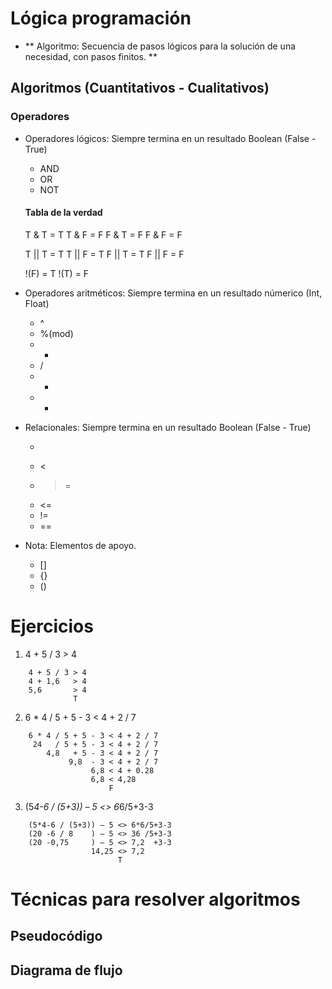 # Lógica programación
- ** Algoritmo: Secuencia de pasos lógicos para la solución de una necesidad, con pasos finitos. **

## Algoritmos (Cuantitativos - Cualitativos)

### Operadores 

- Operadores lógicos: Siempre termina en un resultado Boolean (False  - True)
    * AND
    * OR
    * NOT
    
    #### Tabla de la verdad 
    T & T = T
    T & F = F
    F & T = F
    F & F = F

    T || T = T
    T || F = T
    F || T = T
    F || F = F

    !(F) = T
    !(T) = F

- Operadores aritméticos: Siempre termina en un resultado númerico (Int, Float)
    * ^
    * %(mod)
    * *
    * /
    * +
    * -
- Relacionales: Siempre termina en un resultado Boolean (False  - True)
    * >
    * <
    * >=
    * <=
    * !=
    * ==
- Nota: Elementos de apoyo.
    * []
    * {}
    * ()

# Ejercicios

1. 4 + 5 / 3 > 4
```
    4 + 5 / 3 > 4
    4 + 1,6   > 4
    5,6       > 4
              T
```

2.  6 * 4 / 5 + 5 - 3 < 4 + 2 / 7
```
    6 * 4 / 5 + 5 - 3 < 4 + 2 / 7
     24   / 5 + 5 - 3 < 4 + 2 / 7
        4,8   + 5 - 3 < 4 + 2 / 7
             9,8  - 3 < 4 + 2 / 7
                  6,8 < 4 + 0.28                 
                  6,8 < 4,28
                      F
```

3. (5*4-6 / (5+3)) – 5 <> 6*6/5+3-3
```
    (5*4-6 / (5+3)) – 5 <> 6*6/5+3-3
    (20 -6 / 8    ) – 5 <> 36 /5+3-3
    (20 -0,75     ) – 5 <> 7,2  +3-3
                  14,25 <> 7,2
                        T
```


# Técnicas para resolver algoritmos

## Pseudocódigo

## Diagrama de flujo
    
